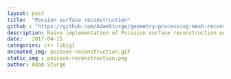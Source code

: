 ```yaml
---
layout: post
title:  "Possion surface reconstruction"
github : "https://github.com/AdamSturge/geometry-processing-mesh-reconstruction"
description: Naive implementation of Poission surface reconstruction on a fixed spatial grid
date:   2017-04-15
categories: c++ libigl
animated_img: poisson-reconstruction.gif
static_img : poisson-reconstruction.png
author: Adam Sturge
---
```


